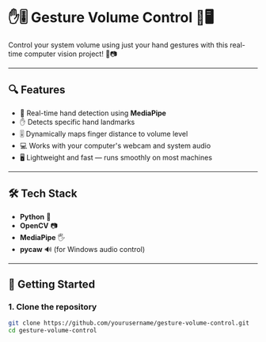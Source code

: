 # ✋🎚️ Gesture Volume Control 🎵🖥️

Control your system volume using just your hand gestures with this real-time computer vision project! 🤯📷


---

## 🔍 Features

- 📸 Real-time hand detection using **MediaPipe**
- ✋ Detects specific hand landmarks
- 🎚️ Dynamically maps finger distance to volume level
- 💻 Works with your computer's webcam and system audio
- 🖥️ Lightweight and fast — runs smoothly on most machines

---

## 🛠️ Tech Stack

- **Python** 🐍
- **OpenCV** 📷
- **MediaPipe** 🖐️
- **pycaw** 🔊 (for Windows audio control)

---

## 🚀 Getting Started

### 1. Clone the repository

```bash
git clone https://github.com/yourusername/gesture-volume-control.git
cd gesture-volume-control
